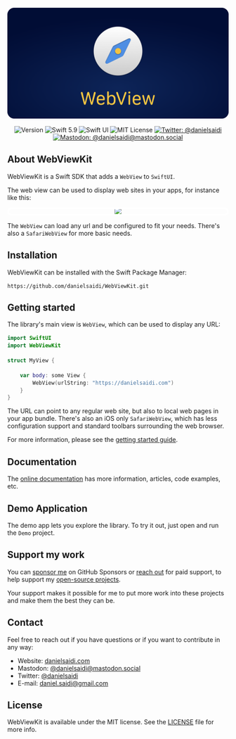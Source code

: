<p align="center">
    <img src ="Resources/Logo_GitHub.png" alt="WebViewKit Logo" title="WebViewKit" />
</p>

<p align="center">
    <img src="https://img.shields.io/github/v/release/danielsaidi/WebViewKit?color=%2300550&sort=semver" alt="Version" />
    <img src="https://img.shields.io/badge/Swift-5.9-orange.svg" alt="Swift 5.9" title="Version" />
    <img src="https://img.shields.io/badge/platform-SwiftUI-blue.svg" alt="Swift UI" title="Swift UI" />
    <img src="https://img.shields.io/github/license/danielsaidi/WebViewKit" alt="MIT License" title="MIT License" />
        <a href="https://twitter.com/danielsaidi">
        <img src="https://img.shields.io/twitter/url?label=Twitter&style=social&url=https%3A%2F%2Ftwitter.com%2Fdanielsaidi" alt="Twitter: @danielsaidi" title="Twitter: @danielsaidi" />
    </a>
    <a href="https://mastodon.social/@danielsaidi">
        <img src="https://img.shields.io/mastodon/follow/000253346?label=mastodon&style=social" alt="Mastodon: @danielsaidi@mastodon.social" title="Mastodon: @danielsaidi@mastodon.social" />
    </a>
</p>



## About WebViewKit

WebViewKit is a Swift SDK that adds a `WebView` to `SwiftUI`.

The web view can be used to display web sites in your apps, for instance like this:

<p align="center" style="border-radius: 80px; outline: 4px solid white; outline-offset: -4px">
    <img src ="Resources/Demo.gif" width="300" />
</p>

The ``WebView`` can load any url and be configured to fit your needs. There's also a ``SafariWebView`` for more basic needs.



## Installation

WebViewKit can be installed with the Swift Package Manager:

```
https://github.com/danielsaidi/WebViewKit.git
```



## Getting started

The library's main view is ``WebView``, which can be used to display any URL:

```swift
import SwiftUI
import WebViewKit

struct MyView {

    var body: some View {
        WebView(urlString: "https://danielsaidi.com")
    }
}
```

The URL can point to any regular web site, but also to local web pages in your app bundle. There's also an iOS only ``SafariWebView``, which has less configuration support and standard toolbars surrounding the web browser.

For more information, please see the [getting started guide][Getting-Started].



## Documentation

The [online documentation][Documentation] has more information, articles, code examples, etc.



## Demo Application

The demo app lets you explore the library. To try it out, just open and run the `Demo` project.



## Support my work 

You can [sponsor me][Sponsors] on GitHub Sponsors or [reach out][Email] for paid support, to help support my [open-source projects][OpenSource].

Your support makes it possible for me to put more work into these projects and make them the best they can be.



## Contact

Feel free to reach out if you have questions or if you want to contribute in any way:

* Website: [danielsaidi.com][Website]
* Mastodon: [@danielsaidi@mastodon.social][Mastodon]
* Twitter: [@danielsaidi][Twitter]
* E-mail: [daniel.saidi@gmail.com][Email]



## License

WebViewKit is available under the MIT license. See the [LICENSE][License] file for more info.



[Email]: mailto:daniel.saidi@gmail.com

[Website]: https://danielsaidi.com
[GitHub]: https://github.com/danielsaidi
[Twitter]: https://twitter.com/danielsaidi
[Mastodon]: https://mastodon.social/@danielsaidi
[OpenSource]: https://danielsaidi.com/opensource
[Sponsors]: https://github.com/sponsors/danielsaidi

[Documentation]: https://danielsaidi.github.io/WebViewKit
[Getting-Started]: https://danielsaidi.github.io/WebViewKit/documentation/webviewkit/getting-started

[License]: https://github.com/danielsaidi/WebViewKit/blob/master/LICENSE
